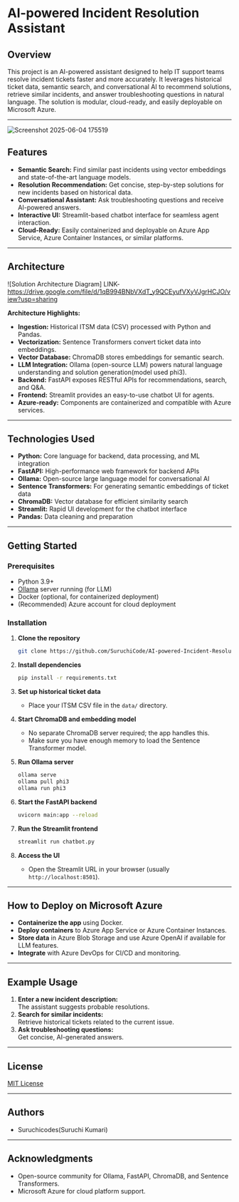 # AI-powered Incident Resolution Assistant

## Overview

This project is an AI-powered assistant designed to help IT support teams resolve incident tickets faster and more accurately. It leverages historical ticket data, semantic search, and conversational AI to recommend solutions, retrieve similar incidents, and answer troubleshooting questions in natural language. The solution is modular, cloud-ready, and easily deployable on Microsoft Azure.

---
![Screenshot 2025-06-04 175519](https://github.com/user-attachments/assets/babe6152-6c1a-46d1-9cf9-d0b28ea7712b)


## Features

- **Semantic Search:** Find similar past incidents using vector embeddings and state-of-the-art language models.
- **Resolution Recommendation:** Get concise, step-by-step solutions for new incidents based on historical data.
- **Conversational Assistant:** Ask troubleshooting questions and receive AI-powered answers.
- **Interactive UI:** Streamlit-based chatbot interface for seamless agent interaction.
- **Cloud-Ready:** Easily containerized and deployable on Azure App Service, Azure Container Instances, or similar platforms.

---

## Architecture

![Solution Architecture Diagram] 
LINK- https://drive.google.com/file/d/1qB994BNbVXdT_y9QCEyufVXyVJgrHCJO/view?usp=sharing

**Architecture Highlights:**
- **Ingestion:** Historical ITSM data (CSV) processed with Python and Pandas.
- **Vectorization:** Sentence Transformers convert ticket data into embeddings.
- **Vector Database:** ChromaDB stores embeddings for semantic search.
- **LLM Integration:** Ollama (open-source LLM) powers natural language understanding and solution generation(model used phi3).
- **Backend:** FastAPI exposes RESTful APIs for recommendations, search, and Q&A.
- **Frontend:** Streamlit provides an easy-to-use chatbot UI for agents.
- **Azure-ready:** Components are containerized and compatible with Azure services.

---

## Technologies Used

- **Python:** Core language for backend, data processing, and ML integration
- **FastAPI:** High-performance web framework for backend APIs
- **Ollama:** Open-source large language model for conversational AI
- **Sentence Transformers:** For generating semantic embeddings of ticket data
- **ChromaDB:** Vector database for efficient similarity search
- **Streamlit:** Rapid UI development for the chatbot interface
- **Pandas:** Data cleaning and preparation

---

## Getting Started

### Prerequisites

- Python 3.9+
- [Ollama](https://ollama.com/) server running (for LLM)
- Docker (optional, for containerized deployment)
- (Recommended) Azure account for cloud deployment

### Installation

1. **Clone the repository**
   ```bash
   git clone https://github.com/SuruchiCode/AI-powered-Incident-Resolution-Assistant.git
   ```

2. **Install dependencies**
   ```bash
   pip install -r requirements.txt
   ```

3. **Set up historical ticket data**
   - Place your ITSM CSV file in the `data/` directory.

4. **Start ChromaDB and embedding model**
   - No separate ChromaDB server required; the app handles this.
   - Make sure you have enough memory to load the Sentence Transformer model.

5. **Run Ollama server**
   ```bash
   ollama serve
   ollama pull phi3
   ollama run phi3
   ```

6. **Start the FastAPI backend**
   ```bash
   uvicorn main:app --reload
   ```

7. **Run the Streamlit frontend**
   ```bash
   streamlit run chatbot.py
   ```

8. **Access the UI**
   - Open the Streamlit URL in your browser (usually `http://localhost:8501`).

---

## How to Deploy on Microsoft Azure

- **Containerize the app** using Docker.
- **Deploy containers** to Azure App Service or Azure Container Instances.
- **Store data** in Azure Blob Storage and use Azure OpenAI if available for LLM features.
- **Integrate** with Azure DevOps for CI/CD and monitoring.

---

## Example Usage

1. **Enter a new incident description:**  
   The assistant suggests probable resolutions.
2. **Search for similar incidents:**  
   Retrieve historical tickets related to the current issue.
3. **Ask troubleshooting questions:**  
   Get concise, AI-generated answers.

---

## License

[MIT License](LICENSE)

---

## Authors

- Suruchicodes(Suruchi Kumari)

---

## Acknowledgments

- Open-source community for Ollama, FastAPI, ChromaDB, and Sentence Transformers.
- Microsoft Azure for cloud platform support.

